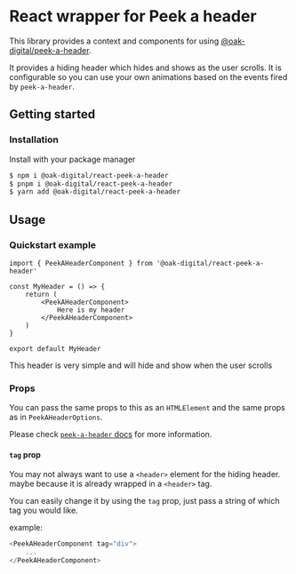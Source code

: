 # React wrapper for Peek a header

This library provides a context and components for using [@oak-digital/peek-a-header](https://github.com/Oak-Digital/peek-a-header).

It provides a hiding header which hides and shows as the user scrolls. It is configurable so you can use your own animations based on the events fired by `peek-a-header`.

## Getting started

### Installation

Install with your package manager

```bash
$ npm i @oak-digital/react-peek-a-header
$ pnpm i @oak-digital/react-peek-a-header
$ yarn add @oak-digital/react-peek-a-header
```

## Usage

### Quickstart example

```tsx
import { PeekAHeaderComponent } from '@oak-digital/react-peek-a-header'

const MyHeader = () => {
    return (
        <PeekAHeaderComponent>
            Here is my header
        </PeekAHeaderComponent>
    )
}

export default MyHeader
```

This header is very simple and will hide and show when the user scrolls

### Props

You can pass the same props to this as an `HTMLElement` and the same props as in `PeekAHeaderOptions`.

Please check [`peek-a-header` docs](https://github.com/Oak-Digital/peek-a-header) for more information.

#### `tag` prop

You may not always want to use a `<header>` element for the hiding header. maybe because it is already wrapped in a `<header>` tag.

You can easily change it by using the `tag` prop, just pass a string of which tag you would like.

example:

```typescript
<PeekAHeaderComponent tag="div">
    ...
</PeekAHeaderComponent>
```
